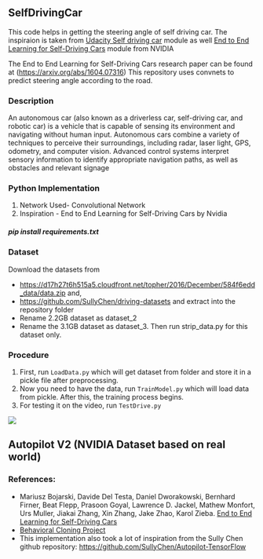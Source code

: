 ## SelfDrivingCar
This code helps in getting the steering angle of self driving car. The inspiraion is taken from [Udacity Self driving car](https://github.com/udacity/CarND-Behavioral-Cloning-P3) module as well [End to End Learning for Self-Driving Cars](https://devblogs.nvidia.com/deep-learning-self-driving-cars/) module from NVIDIA

The End to End Learning for Self-Driving Cars research paper can be found at (https://arxiv.org/abs/1604.07316)
This repository uses convnets to predict steering angle according to the road. 

### Description
An autonomous car (also known as a driverless car, self-driving car, and robotic car) is a vehicle that is capable of sensing its environment and navigating without human input. Autonomous cars combine a variety of techniques to perceive their surroundings, including radar, laser light, GPS, odometry, and computer vision. Advanced control systems interpret sensory information to identify appropriate navigation paths, as well as obstacles and relevant signage


### Python Implementation
1) Network Used- Convolutional Network
2) Inspiration - End to End Learning for Self-Driving Cars by Nvidia


##### pip install requirements.txt

### Dataset
Download the datasets from
* https://d17h27t6h515a5.cloudfront.net/topher/2016/December/584f6edd_data/data.zip and,
* https://github.com/SullyChen/driving-datasets  and extract into the repository folder
* Rename 2.2GB dataset as dataset_2
* Rename the 3.1GB dataset as dataset_3. Then run strip_data.py for this dataset only.

### Procedure

1) First, run `LoadData.py` which will get dataset from folder and store it in a pickle file after preprocessing.
2) Now you need to have the data, run `TrainModel.py` which will load data from pickle. After this, the training process begins.
3) For testing it on the video, run `TestDrive.py`

<img src="https://github.com/ashutosh1997/Self_Driving_Car/blob/master/working.gif">


## Autopilot V2 (NVIDIA Dataset based on real world)

### References:
 
 - Mariusz Bojarski, Davide Del Testa, Daniel Dworakowski, Bernhard Firner, Beat Flepp, Prasoon Goyal, Lawrence D. Jackel, Mathew Monfort, Urs Muller, Jiakai Zhang, Xin Zhang, Jake Zhao, Karol Zieba. [End to End Learning for Self-Driving Cars](https://arxiv.org/abs/1604.07316)
 - [Behavioral Cloning Project](https://github.com/udacity/CarND-Behavioral-Cloning-P3) 
 - This implementation also took a lot of inspiration from the Sully Chen github repository: https://github.com/SullyChen/Autopilot-TensorFlow  





